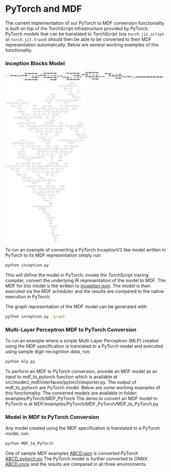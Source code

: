 # PyTorch and MDF

The current implementation of our PyTorch to MDF conversion functionality is built
on top of the TorchScript infrastructure provided by PyTorch. PyTorch models that
can be translated to TorchScript (via `torch.jit.script` or `torch.jit.trace`) should
then be able to be converted to their MDF representation automatically. Below are
several working examples of this functionality.

### Inception Blocks Model

![Inception from PyTorch](inception.svg?raw=1)
<img alt="Inception MDF" height="500" src="inception.png"/>

To run an example of converting a PyTorch InceptionV3 like model written in PyTorch
to its MDF representation simply run:

```bash
python inception.py
```

This will define the model in PyTorch, invoke the TorchScript tracing compiler,
convert the underlying IR representation of the model to MDF. The MDF for this
model is the written to [inception.json](inception.json). The model is then executed
via the MDF scheduler and the results are compared to the native execution in PyTorch.

The graph representation of the MDF model can be generated with:

```bash
python inception.py -graph
```


### Multi-Layer Perceptron MDF to PyTorch Conversion
To run an example where a simple Multi-Layer Perceptron (MLP) created using the MDF specification is translated to a PyTorch model and executed using sample digit-recognition data, run:

```bash
python mlp.py
```
To perform an MDF to PyTorch conversion, provide an MDF model as an input to mdf_to_pytorch function
which is available at src/modeci_mdf/interfaces/pytorch/exporter.py. The output of mdf_to_pytorch
are PyTorch model.  Below are some working examples of this functionality. The converted
models are available in folder: examples/PyTorch/MDF_PyTorch
The demo to convert an MDF model to PyTorch is at MDF/examples/PyTorch/MDF_PyTorch/MDF_to_PyTorch.py

### Model in MDF to PyTorch Conversion
Any model created using the MDF specification is translated to a PyTorch model, run:

```bash
python MDF_to_PyTorch
```

One of sample MDF examples [ABCD.json](ABCD.json) is converted PyTorch [ABCD_pytorch.py](ABCD_pytorch.py)
The PyTorch model is further converted to ONNX [ABCD.onnx](ABCD.onnx) and the results are compared in all three environments.
